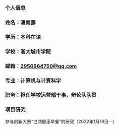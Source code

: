 ### 个人信息
### 姓名：潘雨露
### 学历：本科在读
### 学校：浙大城市学院
### 邮箱：2956864750@qq.com
### 专业：计算机与计算科学
### 职务：担任学校运营部干事，辩论队队员

### 项目研究
参与创新大赛“白领健康早餐”的研究（2022年1月18日--）
